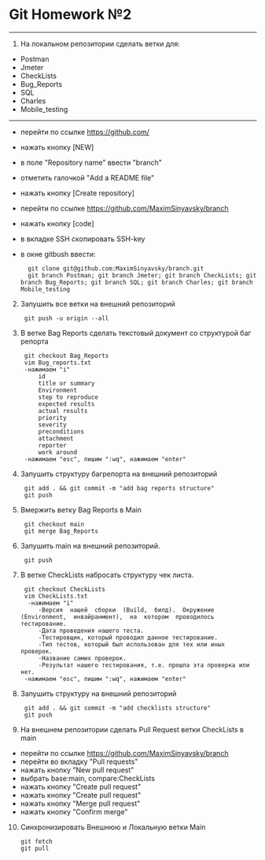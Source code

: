 # Git Homework №2
------------------------------------------------------------
1. На локальном репозитории сделать ветки для:

* Postman
* Jmeter
* CheckLists
* Bug_Reports
* SQL
* Charles
* Mobile_testing
------------------------------------------------------------
* перейти по ссылке https://github.com/
* нажать кнопку [NEW]
* в поле "Repository name" ввести "branch"
* отметить галочкой "Add a README file"
* нажать кнопку [Create repository]
* перейти по ссылке https://github.com/MaximSinyavsky/branch
* нажать кнопку [code]
* в вкладке SSH скопировать SSH-key
* в окне gitbush ввести:

		git clone git@github.com:MaximSinyavsky/branch.git
		git branch Postman; git branch Jmeter; git branch CheckLists; git branch Bug_Reports; git branch SQL; git branch Charles; git branch Mobile_testing
2. Запушить все ветки на внешний репозиторий

		git push -u origin --all
3. В ветке Bag Reports сделать текстовый документ со структурой баг репорта

		git checkout Bag_Reports
		vim Bug_reports.txt
		-нажимаем "i"
			id
			title or summary
			Environment
			step to reproduce
			expected results
			actual results
			priority
			severity
			preconditions
			attachment
			reporter
			work around
		-нажимаем "esc", пишим ":wq", нажимаем "enter"

4. Запушить структуру багрепорта на внешний репозиторий

		git add . && git commit -m "add bag reports structure"
		git push

5. Вмержить ветку Bag Reports в Main

		git checkout main
		git merge Bag_Reports

6. Запушить main на внешний репозиторий.

		git push

7. В ветке CheckLists набросать структуру чек листа.

		git checkout CheckLists
		vim CheckLists.txt
		 -нажимаем "i"
			-Версия  нашей  сборки  (Build,  билд).  Окружение  (Environment,  инвайранмент),  на  котором  проводилось тестирование. 
			-Дата проведения нашего теста. 
			-Тестировщик, который проводил данное тестирование.
			-Тип тестов, который был использован для тех или иных проверок. 
			-Название самих проверок. 
			-Результат нашего тестирования, т.е. прошла эта проверка или нет. 
		-нажимаем "esc", пишим ":wq", нажимаем "enter"

8. Запушить структуру на внешний репозиторий

		git add . && git commit -m "add checklists structure"
		git push 

9. На внешнем репозитории сделать Pull Request ветки CheckLists в main

* перейти по ссылке https://github.com/MaximSinyavsky/branch
* перейти во вкладку "Pull requests"
* нажать кнопку "New pull request"
* выбрать base:main, compare:CheckLists
* нажать кнопку "Create pull request"
* нажать кнопку "Create pull request"
* нажать кнопку "Merge pull request"
* нажать кнопку "Confirm merge"

10. Синхронизировать Внешнюю и Локальную ветки Main
		
		git fetch
		git pull
